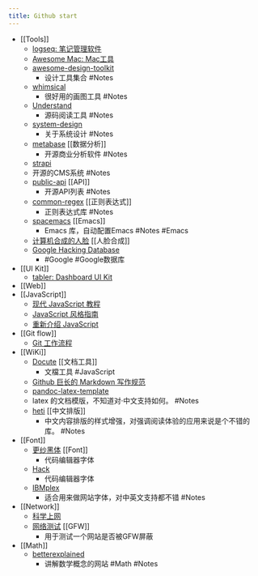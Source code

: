```yaml
---
title: Github start
---
```


- [[Tools]]
	- [logseq: 笔记管理软件](https://github.com/logseq/logseq.git)
	- [Awesome Mac: Mac工具](https://github.com/SuJunming/mac-awesomeTools)
	- [awesome-design-toolkit](https://github.com/gztchan/awesome-design#toolkit)
		- 设计工具集合 #Notes
	- [whimsical](https://whimsical.com/examples-D9W9sUcDdboucuZqt87jVK)
		- 很好用的画图工具 #Notes
	- [Understand](https://www.scitools.com/category/release/)
		- 源码阅读工具 #Notes
	- [system-design](https://github.com/donnemartin/system-design-primer/blob/master/README-zh-Hans.md#%E7%B3%BB%E7%BB%9F%E8%AE%BE%E8%AE%A1%E4%B8%BB%E9%A2%98%E7%9A%84%E7%B4%A2%E5%BC%95)
		- 关于系统设计 #Notes
	- [metabase](https://github.com/metabase/metabase) [[数据分析]]
		- 开源商业分析软件 #Notes
	- [strapi](https://github.com/strapi/strapi)
	- 开源的CMS系统 #Notes
	- [public-api](https://github.com/public-apis/public-apis) [[API]]
		- 开源API列表 #Notes
	- [common-regex](https://github.com/cdoco/common-regex) [[正则表达式]]
		- 正则表达式库 #Notes
	- [spacemacs](https://github.com/syl20bnr/spacemacs) [[Emacs]]
		- Emacs 库，自动配置Emacs  #Notes  #Emacs
	- [计算机合成的人脸](https://thispersondoesnotexist.com/) [[人脸合成]]
	- [Google Hacking Database](https://www.exploit-db.com/google-hacking-database)
		- #Google #Google数据库
- [[UI Kit]]
	- [tabler: Dashboard UI Kit](https://github.com/tabler/tabler)
- [[Web]]
- [[JavaScript]]
	- [现代 JavaScript 教程](https://zh.javascript.info/)
	- [JavaScript 风格指南](https://github.com/alivebao/clean-code-js)
	- [重新介绍 JavaScript](https://developer.mozilla.org/zh-CN/docs/Web/JavaScript/A_re-introduction_to_JavaScript)
- [[Git flow]]
	- [Git 工作流程](https://www.ruanyifeng.com/blog/2015/12/git-workflow.html)
- [[WiKi]]
	- [Docute](https://docute.org/zh/) [[文档工具]]
		- 文檔工具 #JavaScript
	- [Github 巨长的 Markdown 写作规范](https://github.github.com/gfm/#introduction)
	- [pandoc-latex-template](https://github.com/Wandmalfarbe/pandoc-latex-template)
	- latex 的文档模版，不知道对·中文支持如何。 #Notes
	- [heti](https://github.com/sivan/heti) [[中文排版]]
		- 中文内容排版的样式增强，对强调阅读体验的应用来说是个不错的库。 #Notes
- [[Font]]
	- [更纱黑体](https://github.com/be5invis/Sarasa-Gothic) [[Font]]
		- 代码编辑器字体
	- [Hack](https://github.com/source-foundry/Hack)
		- 代码编辑器字体
	- [IBMplex](https://github.com/IBM/plex)
		- 适合用来做网站字体，对中英文支持都不错 #Notes
- [[Network]]
	- [科学上网](https://github.com/haoel/haoel.github.io)
	- [网络测试](https://www.comparitech.com/privacy-security-tools/blockedinchina/) [[GFW]]
		- 用于测试一个网站是否被GFW屏蔽
- [[Math]]
	- [betterexplained](https://betterexplained.com/)
		- 讲解数学概念的网站 #Math #Notes